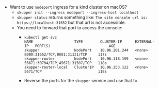 - Want to use `nodeport` ingress for a kind cluster on macOS?
	- `skupper init --ingress nodeport --ingress-host localhost`
	- `skupper status` returns something like:
	  `The site console url is:  https://localhost:31652`
	  but that url is not accessible.
	- You need to forward that port to access the console:
		- ```
		  kubectl get svc
		  NAME                   TYPE        CLUSTER-IP      EXTERNAL-IP   PORT(S)                           AGE
		  skupper                NodePort    10.96.201.244   <none>        8080:31652/TCP,8081:31131/TCP     117s
		  skupper-router         NodePort    10.96.118.199   <none>        55671:30794/TCP,45671:31507/TCP   118s
		  skupper-router-local   ClusterIP   10.96.253.122   <none>        5671/TCP                          118s
		  ```
		- Reverse the ports for the `skupper` service and use that to